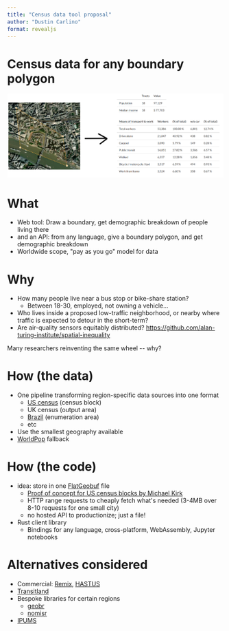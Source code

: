 ```yaml
---
title: "Census data tool proposal"
author: "Dustin Carlino"
format: revealjs
---
```


# Census data for any boundary polygon

![](mock.png)

# What

- Web tool: Draw a boundary, get demographic breakdown of people living there
- and an API: from any language, give a boundary polygon, and get demographic breakdown
- Worldwide scope, "pay as you go" model for data

# Why

- How many people live near a bus stop or bike-share station?
  - Between 18-30, employed, not owning a vehicle...
- Who lives inside a proposed low-traffic neighborhood, or nearby where traffic is expected to detour in the short-term?
- Are air-quality sensors equitably distributed? <https://github.com/alan-turing-institute/spatial-inequality>

Many researchers reinventing the same wheel -- why?

# How (the data)

- One pipeline transforming region-specific data sources into one format
	- [US census](https://www.nhgis.org) (census block)
	- UK census (output area)
	- [Brazil](https://www.ibge.gov.br/en/statistics/social/population/22836-2020-census-censo4.html?=&t=o-que-e) (enumeration area)
  - etc
- Use the smallest geography available
- [WorldPop](https://www.worldpop.org/project/categories?id=3) fallback

# How (the code)

- idea: store in one [FlatGeobuf](https://flatgeobuf.org) file
  - [Proof of concept for US census blocks by Michael Kirk](https://github.com/a-b-street/abstreet/blob/master/popdat/scripts/build_population_areas.sh)
  - HTTP range requests to cheaply fetch what's needed (3-4MB over 8-10 requests for one small city)
  - no hosted API to productionize; just a file!
- Rust client library
	- Bindings for any language, cross-platform, WebAssembly, Jupyter notebooks

# Alternatives considered

- Commercial: [Remix](https://www.remix.com/blog/deeper-data-analysis-with-remixs-breakdown-tables), [HASTUS](https://youtu.be/cKXoj6_LY2s?t=61)
- [Transitland](https://www.transit.land/routes/r-c23nb-48#export)
- Bespoke libraries for certain regions
  - [geobr](https://ipeagit.github.io/geobr/index.html)
  - [nomisr](https://github.com/ropensci/nomisr)
- [IPUMS](https://international.ipums.org/international/sda.shtml)

<!-- I'm having trouble finding the part of Transitland that deals with census data. https://pkg.go.dev/github.com/interline-io/transitland-server/find#CensusGeographySelect -->
